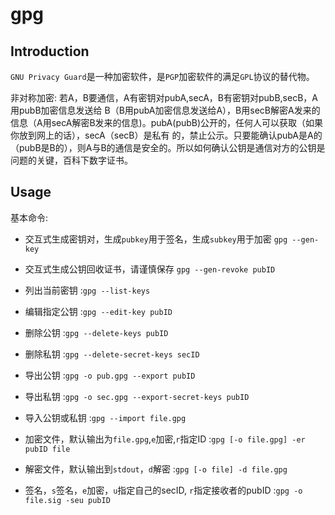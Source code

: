 # gpg

## Introduction

`GNU Privacy Guard`是一种加密软件，是`PGP`加密软件的满足`GPL`协议的替代物。

非对称加密:
    若A，B要通信，A有密钥对pubA,secA，B有密钥对pubB,secB，A用pubB加密信息发送给
    B（B用pubA加密信息发送给A），B用secB解密A发来的信息（A用secA解密B发来的信息)。pubA(pubB)公开的，任何人可以获取（如果你放到网上的话），secA（secB）是私有
    的，禁止公示。只要能确认pubA是A的（pubB是B的），则A与B的通信是安全的。所以如何确认公钥是通信对方的公钥是问题的关键，百科下数字证书。

## Usage

基本命令:
* 交互式生成密钥对，生成`pubkey`用于签名，生成`subkey`用于加密 `gpg --gen-key`
* 交互式生成公钥回收证书，请谨慎保存 `gpg --gen-revoke pubID`

* 列出当前密钥 :`gpg --list-keys`
* 编辑指定公钥 :`gpg --edit-key pubID`
* 删除公钥 :`gpg --delete-keys pubID`
* 删除私钥 :`gpg --delete-secret-keys secID`
* 导出公钥 :`gpg -o pub.gpg --export pubID`
* 导出私钥 :`gpg -o sec.gpg --export-secret-keys pubID`
* 导入公钥或私钥 :`gpg --import file.gpg`
* 加密文件，默认输出为`file.gpg`,`e`加密,`r`指定ID :`gpg [-o file.gpg] -er pubID file`
* 解密文件，默认输出到`stdout`，`d`解密 :`gpg [-o file] -d file.gpg`
* 签名，`s`签名，`e`加密，`u`指定自己的secID, `r`指定接收者的pubID :`gpg -o file.sig -seu pubID`